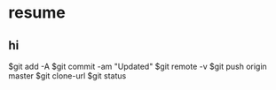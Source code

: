 # resume
## hi
$git add -A
$git commit -am "Updated"
$git remote -v
$git push origin master
$git clone-url
$git status
